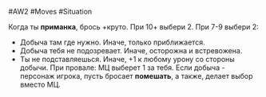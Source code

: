 #AW2  #Moves #Situation 

Когда ты **приманка**, брось +круто. При 10+ выбери 2. При 7-9 выбери 2: 
- Добыча там где нужно. Иначе, только приближается. 
- Добыча тебя не подозревает. Иначе, осторожна и встревожена. 
- Ты не подставляешься. Иначе, +1 к любому урону со стороны добычи. 
При провале: МЦ выберет 1 за тебя. Если добыча - персонаж игрока, пусть бросает **помешать**, а также, делает выбор вместо МЦ.